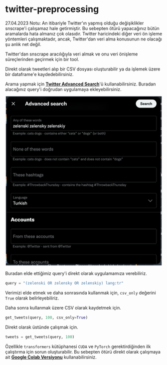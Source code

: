 # twitter-preprocessing 

27.04.2023 Notu: An itibariyle Twitter'ın yapmış olduğu değişiklikler snscrape'i çalışamaz hale getirmiştir. Bu sebepten ötürü yapacağınız bütün aramalarda hata almanız çok olasıdır. Twitter haricindeki diğer veri ön işleme yöntemleri çalışmaktadır, ancak, Twitter'dan veri alma konusunun ne olacağı şu anlık net değil.

Twitter'dan snscrape aracılığıyla veri almak ve onu veri önişleme süreçlerinden geçirmek için bir tool. 

Direkt olarak tweetleri alıp bir CSV dosyası oluşturabilir ya da işlemek üzere bir dataframe'e kaydedebilirsiniz.

Arama yapmak için **[Twitter Advanced Search]**'ü kullanabilirsiniz. Buradan alacağınız query'i doğrudan uygulamaya ekleyebilirsiniz. 

<p align="center">
  <img src="./img/advanced.png" alt="Twitter Advanced Search" width="500">
</p>

Buradan elde ettiğimiz query'i direkt olarak uygulamamıza verebiliriz.

```python
query = "(zelenski OR zelensky OR zelenskiy) lang:tr"
```

Verimizi elde etmek ve daha sonrasında kullanmak için, `csv_only` değerini `True` olarak belirleyebiliriz.

Daha sonra kullanmak üzere CSV olarak kaydetmek için.

```python
get_tweets(query, 100, csv_only=True)
```

Direkt olarak üstünde çalışmak için.

```python
tweets = get_tweets(query, 100)
```

Özellikle `transformers` kütüphanesi `CUDA` ve `PyTorch` gerektirdiğinden ilk çalıştırma için sorun oluşturabilir. Bu sebepten ötürü direkt olarak çalışmaya ait **[Google Colab Versiyonu]** kullanabilirsiniz.

[Twitter Advanced Search]: https://twitter.com/search-advanced
[Google Colab Versiyonu]: https://colab.research.google.com/drive/17BZVWFrTTd1_UC42Q9Iigg1e5K3ieyWS?usp=sharing
